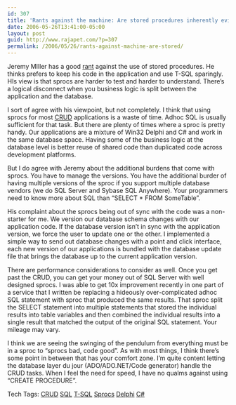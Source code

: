 ```yaml
---
id: 307
title: 'Rants against the machine: Are stored procedures inherently evil?'
date: 2006-05-26T13:41:00-05:00
layout: post
guid: http://www.rajapet.com/?p=307
permalink: /2006/05/26/rants-against-machine-are-stored/
---
```

Jeremy MIller has a good [rant](http://codebetter.com/blogs/jeremy.miller/archive/2006/05/25/145450.aspx "Why I do not use Stored Procedures") against the use of stored procedures. He thinks prefers to keep his code in the application and use T-SQL sparingly. HIs view is that sprocs are harder to test and harder to understand. There&#8217;s a logical disconnect when you business logic is split between the application and the database.

I sort of agree with his viewpoint, but not completely. I think that using sprocs for most [CRUD](http://en.wikipedia.org/wiki/CRUD_%28acronym%29) applications is a waste of time. Adhoc SQL is usually sufficient for that task. But there are plenty of times where a sproc is pretty handy. Our applications are a mixture of Win32 Delphi and C# and work in the same database space. Having some of the business logic at the database level is better reuse of shared code than duplicated code across development platforms.

But I do agree with Jeremy about the additional burdens that come with sprocs. You have to manage the versions. You have the additional burder of having multiple versions of the sproc if you support multiple database vendors (we do SQL Server and Sybase SQL Anywhere). Your programmers need to know more about SQL than &#8220;SELECT * FROM SomeTable&#8221;.

His complaint about the sprocs being out of sync with the code was a non-starter for me. We version our database schema changes with our application code. If the database version isn&#8217;t in sync with the application version, we force the user to update one or the other. I implemented a simple way to send out database changes with a point and click interface, each new version of our applications is bundled with the database update file that brings the database up to the current application version.

There are performance considerations to consider as well. Once you get past the CRUD, you can get your money out of SQL Server with well designed sprocs. I was able to get 10x improvement recently in one part of a service that I written be replacing a hideously over-complicated adhoc SQL statement with sproc that produced the same results. That sproc split the SELECT statement into multiple statements that stored the individual results into table variables and then combined the individual results into a single result that matched the output of the original SQL statement. Your mileage may vary.

I think we are seeing the swinging of the pendulum from everything must be in a sproc to &#8220;sprocs bad, code good&#8221;. As with most things, I think there&#8217;s some point in between that has your comfort zone. I&#8217;m quite content letting the database layer du jour (ADO/ADO.NET/Code generator) handle the CRUD tasks. When I feel the need for speed, I have no qualms against using &#8220;CREATE PROCEDURE&#8221;.

<div>
  Tech Tags: <a href="http://technorati.com/tag/CRUD" rel="tag">CRUD</a> <a href="http://technorati.com/tag/SQL" rel="tag">SQL</a> <a href="http://technorati.com/tag/T-SQL" rel="tag">T-SQL</a> <a href="http://technorati.com/tag/Sprocs" rel="tag">Sprocs</a> <a href="http://technorati.com/tag/Delphi" rel="tag">Delphi</a> <a href="http://technorati.com/tag/C#" rel="tag">C#</a>
</div>